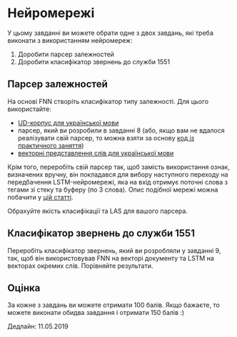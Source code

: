 # Нейромережі

У цьому завданні ви можете обрати одне з двох завдань, які треба виконати з використанням нейромереж:

1. Доробити парсер залежностей
2. Доробити класифікатор звернень до служби 1551

## Парсер залежностей

На основі FNN створіть класифікатор типу залежності. Для цього використайте:
- [UD-корпус для української мови](https://github.com/UniversalDependencies/UD_Ukrainian-IU/)
- парсер, який ви розробили в завданні 8 (або, якщо вам не вдалося реалізувати свій парсер, то можна взяти за основу [код із практичного заняття](https://github.com/vseloved/prj-nlp-2019/blob/master/lectures/08-dep-parser-uk.ipynb))
- [векторні представлення слів для української мови](http://lang.org.ua/en/models/#anchor4)

Крім того, переробіть свій парсер так, щоб замість використання ознак, визначених вручну, він покладався для вибору наступного переходу на передбачення LSTM-нейромережі, яка на вхід отримує поточні слова з тегами зі стеку та буферу (по 3 слова). Опис подібної мережі можна побачити у [цій статті](https://arxiv.org/pdf/1708.08959.pdf).

Обрахуйте якість класифікації та LAS для вашого парсера.

## Класифікатор звернень до служби 1551

Переробіть класифікатор звернень, який ви розробляли у завданні 9, так, щоб він використовував FNN на векторі документу та LSTM на векторах окремих слів. Порівняйте результати.

## Оцінка

За кожне з завдань ви можете отримати 100 балів. Якщо бажаєте, то можете виконати обидва завдання і отримати 150 балів :)

Дедлайн: 11.05.2019
